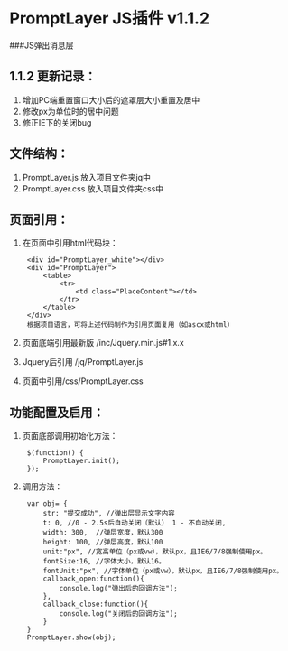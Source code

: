 # PromptLayer JS插件 v1.1.2
###JS弹出消息层

1.1.2 更新记录：
-------------
1. 增加PC端重置窗口大小后的遮罩层大小重置及居中
2. 修改px为单位时的居中问题
3. 修正IE下的关闭bug

文件结构：
-------------
1. PromptLayer.js 放入项目文件夹jq中
2. PromptLayer.css 放入项目文件夹css中

页面引用：
-------------
1. 在页面中引用html代码块：

		<div id="PromptLayer_white"></div>
		<div id="PromptLayer">
		    <table>
		        <tr>
		            <td class="PlaceContent"></td>
		        </tr>
		    </table>
		</div>
		根据项目语言，可将上述代码制作为引用页面复用（如ascx或html）

2. 页面底端引用最新版 /inc/Jquery.min.js#1.x.x
3. Jquery后引用 /jq/PromptLayer.js
4. 页面<head>中引用/css/PromptLayer.css

功能配置及启用：
--------------
1. 页面底部调用初始化方法：

		$(function() {
	        PromptLayer.init();
	    });

2. 调用方法：

		var obj= {
			str: "提交成功", //弹出层显示文字内容
			t: 0, //0 - 2.5s后自动关闭（默认） 1 - 不自动关闭,
			width: 300,  //弹层宽度，默认300
			height: 100, //弹层高度，默认100
			unit:"px", //宽高单位（px或vw），默认px，且IE6/7/8强制使用px。
			fontSize:16, //字体大小，默认16。
			fontUnit:"px", //字体单位（px或vw），默认px，且IE6/7/8强制使用px。
			callback_open:function(){
				console.log("弹出后的回调方法");
			},
			callback_close:function(){
				console.log("关闭后的回调方法");
			}
		}
		PromptLayer.show(obj);
